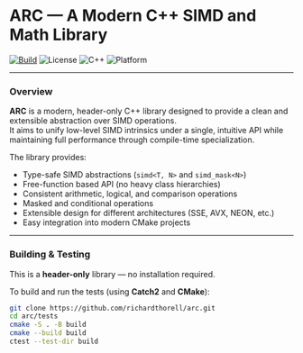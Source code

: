 # ARC — A Modern C++ SIMD and Math Library

[![Build](https://github.com/richardthorell/arc/actions/workflows/ci.yml/badge.svg)](https://github.com/richardthorell/arc/actions)
![License](https://img.shields.io/github/license/richardthorell/arc)
![C++](https://img.shields.io/badge/C%2B%2B-20-blue.svg)
![Platform](https://img.shields.io/badge/platform-cross--platform-lightgrey.svg)

---

### Overview

**ARC** is a modern, header-only C++ library designed to provide a clean and extensible abstraction over SIMD operations.  
It aims to unify low-level SIMD intrinsics under a single, intuitive API while maintaining full performance through compile-time specialization.

The library provides:
- Type-safe SIMD abstractions (`simd<T, N>` and `simd_mask<N>`)
- Free-function based API (no heavy class hierarchies)
- Consistent arithmetic, logical, and comparison operations
- Masked and conditional operations
- Extensible design for different architectures (SSE, AVX, NEON, etc.)
- Easy integration into modern CMake projects

---

### Building & Testing

This is a **header-only** library — no installation required.

To build and run the tests (using **Catch2** and **CMake**):

```bash
git clone https://github.com/richardthorell/arc.git
cd arc/tests
cmake -S . -B build
cmake --build build
ctest --test-dir build
